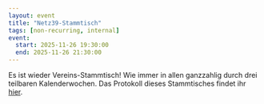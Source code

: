 ```yaml
---
layout: event
title: "Netz39-Stammtisch"
tags: [non-recurring, internal]
event:
  start: 2025-11-26 19:30:00
  end: 2025-11-26 21:30:00
---
```


Es ist wieder Vereins-Stammtisch! Wie immer in allen ganzzahlig durch drei teilbaren Kalenderwochen. Das Protokoll dieses Stammtisches findet ihr [hier](https://wiki.netz39.de/stammtisch:2025:2025-11-26).
